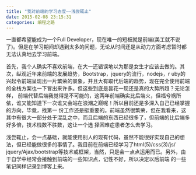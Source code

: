 ```yaml
---
title: "我对前端的学习态度——浅尝辄止"
date: 2015-02-08 23:15:31
categories: 编程之路
---
```

一直都希望能成为一个Full
Developer，现在唯一的短板就是前端(美工就不说了)。但是在学习期间却遇到太多的问题，无论从时间还是从动力方面考虑暂时都无法认真地去学习前端。

首先，我个人确实不喜欢前端，在大一还错误地以为那是女生才应该去做的。其次，纵观近年来前端的发展趋势，Bootstrap，jquery的流行，nodejs，r
uby的兴起令前端呈现出一片繁荣的景象，并且大有取代后端的趋势，现在完全使用前端的全栈方案也一下冒出来许多。但这些到底是昙花一现还是真的大势所趋？无论怎样，
前端代替后端我觉得是不可能的，这两年前端确实比后端火，但福兮祸所依，谁又能知道下一次谁又会站在浪潮之巅呢！所以目前还是多深入自己已经掌握的方向，毕竟，找第一
份工作还是挺重要的。前端虽然很繁荣，但在我看来，这其中有很大一部分处于混乱之中，而且后端的东西已经很多了，但前端的比后端多好多倍，技术栈数不胜数，这让一个选
择困难症患者怎么去学习。

浅尝辄止，会一点基础，就能使用别人的现有代码，虽然不能很好实现自己的想法，但已经能做很多的事情了。我目前在前端已经学习了html(5)/css(3)/js/
jquery/Ajax/bootstrap等技术或框架，当然，只是会一点点运用而已。另外，由于自学中经常会接触到前端的一些知识点，记性不好，所以决定以后前端
的一些笔记同样记录到博客上来。
